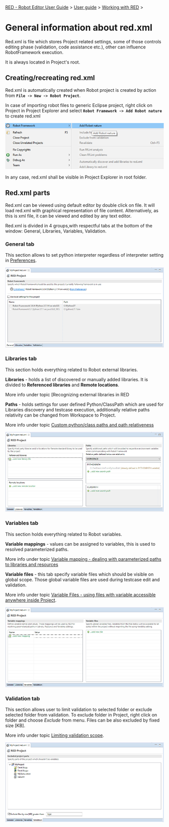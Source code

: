 [RED - Robot Editor User Guide](http://nokia.github.io/RED/help/index.md) >
[User guide](http://nokia.github.io/RED/help/user_guide/user_guide.md) >
[Working with
RED](http://nokia.github.io/RED/help/user_guide/working_with_RED.md) >

# General information about red.xml

Red.xml is file which stores Project related settings, some of those controls
editing phase (validation, code assistance etc.), other can influence
RobotFramework execution.

It is always located in Project's root.

## Creating/recreating red.xml

Red.xml is automatically created when Robot project is created by action from
**`File -> New -> Robot Project`**.

In case of importing robot files to generic Eclipse project, right click on
Project in Project Explorer and select **`Robot Framework -> Add Robot
nature`** to create red.xml

![](images/add_robot_nature.png)  
  

In any case, red.xml shall be visible in Project Explorer in root folder.

## Red.xml parts

Red.xml can be viewed using default editor by double click on file. It will
load red.xml with graphical representation of file content. Alternatively, as
this is xml file, it can be viewed and edited by any text editor.

Red.xml is divided in 4 groups,with respectful tabs at the bottom of the
window: General, Libraries, Variables, Validation.

### General tab

This section allows to set python interpreter regardless of interpreter
setting in [Preferences](../launching/launch_prefs.md).

![](images/red_xml_general_tab.png)  
  

### Libraries tab

This section holds everything related to Robot external libraries.

**Libraries** \- holds a list of discovered or manually added libraries. It is
divided to **Referenced libraries** and **Remote locations**.

More info under topic [Recognizing external libraries in RED

**Paths** \- holds settings for user defined Python/ClassPath which are used
for Libraries discovery and testcase execution, additionally relative paths
relativity can be changed from Workspace to Project.

More info under topic [Custom python/class paths and path
relativeness](custom_paths_relatve.md)

![](images/red_xml_libraries_tab.png)  
  

### Variables tab

This section holds everything related to Robot variables.

**Variable mappings** \- values can be assigned to variables, this is used to
resolved parameterized paths.

More info under topic [Variable mapping - dealing with parameterized paths to
libraries and resources](variable_mapping.md)

**Variable files** \- this tab specify variable files which should be visible
on global scope. Those global variable files are used during testcase edit and
validation.

More info under topic [Variable Files - using files with variable accessible
anywhere inside Project](variable_files.md).

![](images/red_xml_variables_tab.png)  
  

### Validation tab

This section allows user to limit validation to selected folder or exclude
selected folder from validation. To exclude folder in Project, right click on
folder and choose _Exclude_ from menu. Files can be also excluded by fixed
size [KB].

More info under topic [Limiting validation scope](../validation/scope.md).

![](images/red_xml_validation_tab.png)  
  

